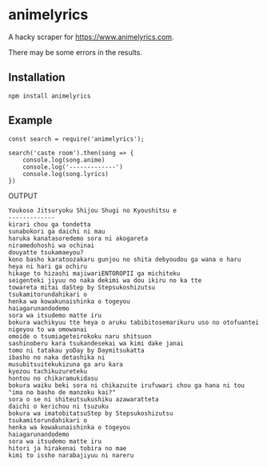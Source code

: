 # animelyrics
A hacky scraper for https://www.animelyrics.com.

There may be some errors in the results.

## Installation
```npm install animelyrics```

## Example
```
const search = require('animelyrics');

search('caste room').then(song => {
    console.log(song.anime)
    console.log('-------------')
    console.log(song.lyrics)
})
```

OUTPUT
```
Youkoso Jitsuryoku Shijou Shugi no Kyoushitsu e
-------------
kirari chou ga tondetta
sunabokori ga daichi ni mau
haruka kanatasoredemo sora ni akogareta
niramedohoshi wa ochinai
douyatte tsukamaeyou?
kono basho karatoozakaru gunjou no shita debyoudou ga wana o haru
heya ni hari ga ochiru
hikage to hizashi majiwariENTOROPII ga michiteku
seigenteki jiyuu no naka dekimi wa dou ikiru no ka tte
towareta mitai daStep by Stepsukoshizutsu
tsukamitorundahikari o
henka wa kowakunaishinka o togeyou
haiagarunandodemo
sora wa itsudemo matte iru
bokura wachikyuu tte heya o aruku tabibitosemarikuru uso no otofuantei na azamuki
nigeyou to wa omowanai
omoide o tsumiageteirokoku naru shitsuon
sashinoberu kara tsukandesekai wa kimi dake janai
tomo ni tatakau yoDay by Daymitsukatta
ibasho no naka detashika ni
musubitsuitekukizuna ga aru kara
kyozou tachikuzureteku
hontou no chikaramukidasu
bokura waiku beki sora ni chikazuite irufuwari chou ga hana ni tou
"ima no basho de manzoku kai?"
sora o se ni shiteutsukushiku azawaratteta
daichi o kerichou ni tsuzuku
bokura wa imatobitatsuStep by Stepsukoshizutsu
tsukamitorundahikari o
henka wa kowakunaishinka o togeyou
haiagarunandodemo
sora wa itsudemo matte iru
hitori ja hirakenai tobira no mae
kimi to issho narabajiyuu ni nareru
```